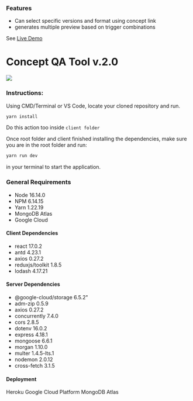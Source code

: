 ### Features
- Can select specific versions and format using concept link
- generates multiple preview based on trigger combinations

See [Live Demo](https://concept-qa-tool.herokuapp.com/ "Live Demo")

# Concept QA Tool v.2.0
![](https://qatoolv2.herokuapp.com/static/media/logo.9c182765.svg)


### Instructions:

Using CMD/Terminal or VS Code, locate your cloned repository and run. 
```bash
yarn install
```
Do this action too inside `client folder`

Once root folder and client finished installing the dependencies, make sure you are in the root folder and run:
```bash
yarn run dev
```
in your terminal to start the application.

### General Requirements

- Node 16.14.0
- NPM 6.14.15
- Yarn 1.22.19
- MongoDB Atlas
- Google Cloud

#### Client Dependencies
- react 17.0.2
- antd 4.23.1
- axios 0.27.2
- reduxjs/toolkit 1.8.5
- lodash 4.17.21

#### Server Dependencies

- @google-cloud/storage 6.5.2"
- adm-zip 0.5.9
- axios 0.27.2
- concurrently 7.4.0
- cors 2.8.5
- dotenv 16.0.2
- express 4.18.1
- mongoose 6.6.1
- morgan 1.10.0
- multer 1.4.5-lts.1
- nodemon 2.0.12
- cross-fetch 3.1.5

#### Deployment
Heroku
Google Cloud Platform
MongoDB Atlas
